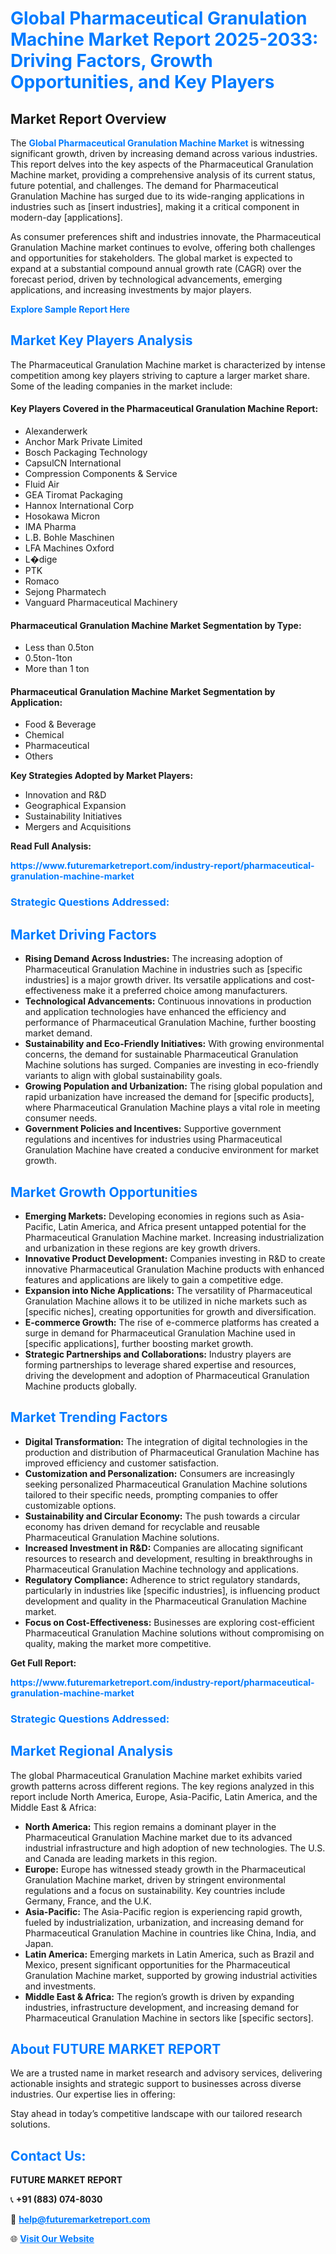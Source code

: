 <h1 style="color: #007BFF;">Global Pharmaceutical Granulation Machine Market Report 2025-2033: Driving Factors, Growth Opportunities, and Key Players</h1>

<section id="overview">
<h2>Market Report Overview</h2>
<p>The <a href="https://www.futuremarketreport.com/industry-report/pharmaceutical-granulation-machine-market" style="color: #007BFF; text-decoration: none;"><strong>Global Pharmaceutical Granulation Machine Market</strong></a> is witnessing significant growth, driven by increasing demand across various industries. This report delves into the key aspects of the Pharmaceutical Granulation Machine market, providing a comprehensive analysis of its current status, future potential, and challenges. The demand for Pharmaceutical Granulation Machine has surged due to its wide-ranging applications in industries such as [insert industries], making it a critical component in modern-day [applications].</p>
<p>As consumer preferences shift and industries innovate, the Pharmaceutical Granulation Machine market continues to evolve, offering both challenges and opportunities for stakeholders. The global market is expected to expand at a substantial compound annual growth rate (CAGR) over the forecast period, driven by technological advancements, emerging applications, and increasing investments by major players.</p>
</section>

<section id="overview">
<p><a href="https://www.futuremarketreport.com/request-sample/reportId=42594" style="color: #007BFF; text-decoration: none;"><strong>Explore Sample Report Here</strong></a></p>
</section>

<section id="key-players">
<h2 style="color: #007BFF;">Market Key Players Analysis</h2>
<p>The Pharmaceutical Granulation Machine market is characterized by intense competition among key players striving to capture a larger market share. Some of the leading companies in the market include:</p>
<h4>Key Players Covered in the Pharmaceutical Granulation Machine Report:</h4>
<ul><li>Alexanderwerk</li><li>Anchor Mark Private Limited</li><li>Bosch Packaging Technology</li><li>CapsulCN International</li><li>Compression Components &amp; Service</li><li>Fluid Air</li><li>GEA Tiromat Packaging</li><li>Hannox International Corp</li><li>Hosokawa Micron</li><li>IMA Pharma</li><li>L.B. Bohle Maschinen</li><li>LFA Machines Oxford</li><li>L�dige</li><li>PTK</li><li>Romaco</li><li>Sejong Pharmatech</li><li>Vanguard Pharmaceutical Machinery</li></ul>
<h4>Pharmaceutical Granulation Machine Market Segmentation by Type:</h4>
<ul><li>Less than 0.5ton</li><li>0.5ton-1ton</li><li>More than 1 ton</li></ul>

<h4>Pharmaceutical Granulation Machine Market Segmentation by Application:</h4>
<ul><li>Food &amp; Beverage</li><li>Chemical</li><li>Pharmaceutical</li><li>Others</li></ul>
<p><strong>Key Strategies Adopted by Market Players:</strong></p>
<ul>
<li>Innovation and R&D</li>
<li>Geographical Expansion</li>
<li>Sustainability Initiatives</li>
<li>Mergers and Acquisitions</li>
</ul>
</section>

<section>
<p><strong>Read Full Analysis: </strong></p><a href="https://www.futuremarketreport.com/industry-report/pharmaceutical-granulation-machine-market" style="color: #007BFF; text-decoration: none;"><strong>https://www.futuremarketreport.com/industry-report/pharmaceutical-granulation-machine-market</strong></a>
<h3 style="color: #007BFF;">Strategic Questions Addressed:</h3>
</section>

<section id="driving-factors">
<h2 style="color: #007BFF;">Market Driving Factors</h2>
<ul>
<li><strong>Rising Demand Across Industries:</strong> The increasing adoption of Pharmaceutical Granulation Machine in industries such as [specific industries] is a major growth driver. Its versatile applications and cost-effectiveness make it a preferred choice among manufacturers.</li>
<li><strong>Technological Advancements:</strong> Continuous innovations in production and application technologies have enhanced the efficiency and performance of Pharmaceutical Granulation Machine, further boosting market demand.</li>
<li><strong>Sustainability and Eco-Friendly Initiatives:</strong> With growing environmental concerns, the demand for sustainable Pharmaceutical Granulation Machine solutions has surged. Companies are investing in eco-friendly variants to align with global sustainability goals.</li>
<li><strong>Growing Population and Urbanization:</strong> The rising global population and rapid urbanization have increased the demand for [specific products], where Pharmaceutical Granulation Machine plays a vital role in meeting consumer needs.</li>
<li><strong>Government Policies and Incentives:</strong> Supportive government regulations and incentives for industries using Pharmaceutical Granulation Machine have created a conducive environment for market growth.</li>
</ul>
</section>

<section id="growth-opportunities">
<h2 style="color: #007BFF;">Market Growth Opportunities</h2>
<ul>
<li><strong>Emerging Markets:</strong> Developing economies in regions such as Asia-Pacific, Latin America, and Africa present untapped potential for the Pharmaceutical Granulation Machine market. Increasing industrialization and urbanization in these regions are key growth drivers.</li>
<li><strong>Innovative Product Development:</strong> Companies investing in R&D to create innovative Pharmaceutical Granulation Machine products with enhanced features and applications are likely to gain a competitive edge.</li>
<li><strong>Expansion into Niche Applications:</strong> The versatility of Pharmaceutical Granulation Machine allows it to be utilized in niche markets such as [specific niches], creating opportunities for growth and diversification.</li>
<li><strong>E-commerce Growth:</strong> The rise of e-commerce platforms has created a surge in demand for Pharmaceutical Granulation Machine used in [specific applications], further boosting market growth.</li>
<li><strong>Strategic Partnerships and Collaborations:</strong> Industry players are forming partnerships to leverage shared expertise and resources, driving the development and adoption of Pharmaceutical Granulation Machine products globally.</li>
</ul>
</section>

<section id="trending-factors">
<h2 style="color: #007BFF;">Market Trending Factors</h2>
<ul>
<li><strong>Digital Transformation:</strong> The integration of digital technologies in the production and distribution of Pharmaceutical Granulation Machine has improved efficiency and customer satisfaction.</li>
<li><strong>Customization and Personalization:</strong> Consumers are increasingly seeking personalized Pharmaceutical Granulation Machine solutions tailored to their specific needs, prompting companies to offer customizable options.</li>
<li><strong>Sustainability and Circular Economy:</strong> The push towards a circular economy has driven demand for recyclable and reusable Pharmaceutical Granulation Machine solutions.</li>
<li><strong>Increased Investment in R&D:</strong> Companies are allocating significant resources to research and development, resulting in breakthroughs in Pharmaceutical Granulation Machine technology and applications.</li>
<li><strong>Regulatory Compliance:</strong> Adherence to strict regulatory standards, particularly in industries like [specific industries], is influencing product development and quality in the Pharmaceutical Granulation Machine market.</li>
<li><strong>Focus on Cost-Effectiveness:</strong> Businesses are exploring cost-efficient Pharmaceutical Granulation Machine solutions without compromising on quality, making the market more competitive.</li>
</ul>
</section>

<section>
<p><strong>Get Full Report: </strong></p><a href="https://www.futuremarketreport.com/industry-report/pharmaceutical-granulation-machine-market" style="color: #007BFF; text-decoration: none;"><strong>https://www.futuremarketreport.com/industry-report/pharmaceutical-granulation-machine-market</strong></a>
<h3 style="color: #007BFF;">Strategic Questions Addressed:</h3>
</section>


<section id="regional-analysis">
<h2 style="color: #007BFF;">Market Regional Analysis</h2>
<p>The global Pharmaceutical Granulation Machine market exhibits varied growth patterns across different regions. The key regions analyzed in this report include North America, Europe, Asia-Pacific, Latin America, and the Middle East & Africa:</p>
<ul>
<li><strong>North America:</strong> This region remains a dominant player in the Pharmaceutical Granulation Machine market due to its advanced industrial infrastructure and high adoption of new technologies. The U.S. and Canada are leading markets in this region.</li>
<li><strong>Europe:</strong> Europe has witnessed steady growth in the Pharmaceutical Granulation Machine market, driven by stringent environmental regulations and a focus on sustainability. Key countries include Germany, France, and the U.K.</li>
<li><strong>Asia-Pacific:</strong> The Asia-Pacific region is experiencing rapid growth, fueled by industrialization, urbanization, and increasing demand for Pharmaceutical Granulation Machine in countries like China, India, and Japan.</li>
<li><strong>Latin America:</strong> Emerging markets in Latin America, such as Brazil and Mexico, present significant opportunities for the Pharmaceutical Granulation Machine market, supported by growing industrial activities and investments.</li>
<li><strong>Middle East & Africa:</strong> The region’s growth is driven by expanding industries, infrastructure development, and increasing demand for Pharmaceutical Granulation Machine in sectors like [specific sectors].</li>
</ul>
</section>

<footer>
<h2 style="color: #007BFF;">About FUTURE MARKET REPORT</h2>
<p>We are a trusted name in market research and advisory services, delivering actionable insights and strategic support to businesses across diverse industries. Our expertise lies in offering:</p>

<p>Stay ahead in today’s competitive landscape with our tailored research solutions.</p>

<h2 style="color: #007BFF;">Contact Us:</h2>
<p><strong>FUTURE MARKET REPORT</strong></p>
<p>📞 <strong>+91 (883) 074-8030</strong></p>
<p>📧 <strong><a href="mailto:help@futuremarketreport.com" style="color: #007BFF;">help@futuremarketreport.com</a></strong></p>
<p>🌐 <strong><a href="https://www.futuremarketreport.com/" style="color: #007BFF;">Visit Our Website</a></strong></p>
</footer>